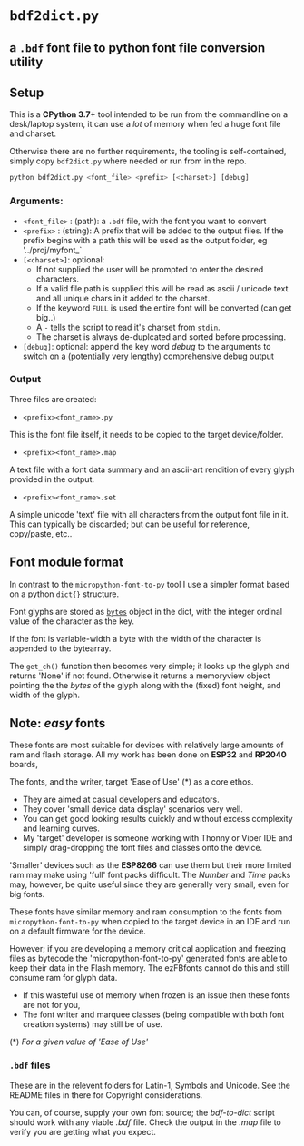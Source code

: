 # `bdf2dict.py`
## a `.bdf` font file to python font file conversion utility

## Setup
This is a **CPython 3.7+** tool intended to be run from the commandline on a desk/laptop system, it can use a *lot* of memory when fed a huge font file and charset.

Otherwise there are no further requirements, the tooling is self-contained, simply copy `bdf2dict.py` where needed or run from in the repo.

```python
python bdf2dict.py <font_file> <prefix> [<charset>] [debug]
```

### Arguments:
* `<font_file>` : (path): a `.bdf` file, with the font you want to convert
* `<prefix>` : (string): A prefix that will be added to the output files.
  If the prefix begins with a path this will be used as the output folder, eg '../proj/myfont_`
* `[<charset>]`: optional:
  * If not supplied the user will be prompted to enter the desired characters.
  * If a valid file path is supplied this will be read as ascii / unicode text and all unique chars in it added to the charset.
  * If the keyword `FULL` is used the entire font will be converted (can get big..)
  * A `-` tells the script to read it's charset from `stdin`.
  * The charset is always de-duplcated and sorted before processing.
* `[debug]`: optional: append the key word *debug* to the arguments to switch on a (potentially very lengthy) comprehensive debug output

### Output
Three files are created:
* `<prefix><font_name>.py`

This is the font file itself, it needs to be copied to the target device/folder.

* `<prefix><font_name>.map`

A text file with a font data summary and an ascii-art rendition of every glyph provided in the output.

* `<prefix><font_name>.set`

A simple unicode 'text' file with all characters from the output font file in it. This can typically be discarded; but can be useful for reference, copy/paste, etc..

## Font module format
In contrast to the `micropython-font-to-py` tool I use a simpler format based on a python `dict{}` structure.

Font glyphs are stored as [`bytes`](https://docs.python.org/3.5/library/functions.html#bytes) object in the dict, with the integer ordinal value of the character as the key.

If the font is variable-width a byte with the width of the character is appended to the bytearray.

The `get_ch()` function then becomes very simple; it looks up the glyph and returns 'None' if not found. Otherwise it returns a memoryview object pointing the the *bytes* of the glyph along with the (fixed) font height, and width of the glyph.

## Note: *easy* fonts

These fonts are most suitable for devices with relatively large amounts of ram and flash storage. All my work has been done on **ESP32** and **RP2040** boards, 

The fonts, and the writer, target 'Ease of Use' (*) as a core ethos.
* They are aimed at casual developers and educators.
* They cover 'small device data display' scenarios very well.
* You can get good looking results quickly and without excess complexity and learning curves.
* My 'target' developer is someone working with Thonny or Viper IDE and simply drag-dropping the font files and classes onto the device.

'Smaller' devices such as the **ESP8266** can use them but their more limited ram may make using 'full' font packs difficult. The *Number* and *Time* packs may, however, be quite useful since they are generally very small, even for big fonts.

These fonts have similar memory and ram consumption to the fonts from `micropython-font-to-py` when copied to the target device in an IDE and run on a default firmware for the device.

However; if you are developing a memory critical application and freezing files as bytecode the 'micropython-font-to-py' generated fonts are able to keep their data in the Flash memory. The ezFBfonts cannot do this and still consume ram for glyph data.
- If this wasteful use of memory when frozen is an issue then these fonts are not for you, 
- The font writer and marquee classes (being compatible with both font creation systems) may still be of use.

(*) *For a given value of 'Ease of Use'*

### `.bdf` files
These are in the relevent folders for Latin-1, Symbols and Unicode. See the README files in there for Copyright considerations.

You can, of course, supply your own font source; the *bdf-to-dict* script should work with any viable *.bdf* file. Check the output in the *.map* file to verify you are getting what you expect.
